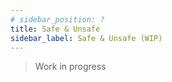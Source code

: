 ```yaml
---
# sidebar_position: ?
title: Safe & Unsafe
sidebar_label: Safe & Unsafe (WIP)
---
```


> Work in progress
